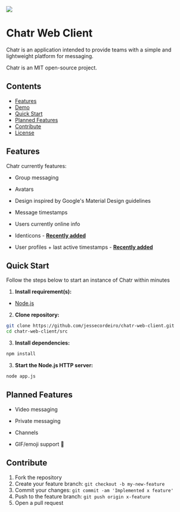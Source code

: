 <img src="http://i.imgur.com/1Tf2DfB.png"/>

# Chatr Web Client

Chatr is an application intended to provide teams with a simple and lightweight platform for messaging.

Chatr is an MIT open-source project.

## Contents

* [Features](#features)
* [Demo](https://github.com/jessecordeiro/chatr-web-client/tree/master/demo)
* [Quick Start](#quick-start)
* [Planned Features](#planned-features)
* [Contribute](#contribute)
* [License](https://github.com/jessecordeiro/chatr-web-client/blob/master/LICENSE)

## <a name="features"></a>Features

Chatr currently features:

- Group messaging

- Avatars

- Design inspired by Google's Material Design guidelines

- Message timestamps

- Users currently online info

- Identicons - [**Recently added**](https://github.com/jessecordeiro/chatr-web-client/commit/1a803f520aa2d8395c0939e7665500ea0702e488)

- User profiles + last active timestamps - [**Recently added**](https://github.com/jessecordeiro/chatr-web-client/commit/d359b824356c4cf048420ddc1adc5ee4bc66533b)

## <a name="quick-start"></a>Quick Start

Follow the steps below to start an instance of Chatr within minutes

1. **Install requirement(s):**
  + [Node.js](https://nodejs.org/)

2. **Clone repository:**

  ```bash
  git clone https://github.com/jessecordeiro/chatr-web-client.git
  cd chatr-web-client/src
  ```

3. **Install dependencies:**

  ```bash
  npm install
  ```

3. **Start the Node.js HTTP server:**

  ```bash
  node app.js
  ```

## <a name="planned-features"></a>Planned Features
- Video messaging

- Private messaging

- Channels

- GIF/emoji support :rocket:


## <a name="contribute"></a>Contribute
1. Fork the repository
2. Create your feature branch: `git checkout -b my-new-feature`
3. Commit your changes: `git commit -am 'Implemented x feature'`
4. Push to the feature branch: `git push origin x-feature`
5. Open a pull request
